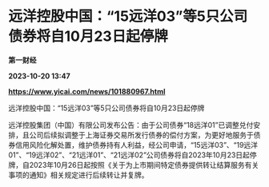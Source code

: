 # 远洋控股中国：“15远洋03”等5只公司债券将自10月23日起停牌
**第一财经**

**2023-10-20 13:47**

**https://www.yicai.com/news/101880967.html**

远洋控股中国：“15远洋03”等5只公司债券将自10月23日起停牌

远洋控股集团（中国）有限公司发布公告：由于公司债券“18远洋01”已调整兑付安排，且公司后续拟调整于上海证券交易所发行债券的偿付方案，为更好地服务于债券信用风险化解处置，维护债券持有人利益，经公司申请，“15远洋03”、“19远洋01”、“19远洋02”、“21远洋01”、“21远洋02”公司债券将自2023年10月23日起停牌，自2023年10月26日起按照《关于为上市期间特定债券提供转让结算服务有关事项的通知》相关规定进行后续转让并复牌。